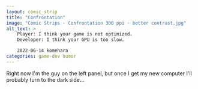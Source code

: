 ```yaml
---
layout: comic_strip
title: "Confrontation"
image: "Comic Strips - Confrontation 300 ppi - better contrast.jpg"
alt_text: >
    Player: I think your game is not optimized.
    Developer: I think your GPU is too slow.

    2022-06-14 komehara
categories: game-dev humor
---
```

Right now I'm the guy on the left panel, but once I get my new computer I'll probably turn to the dark side...